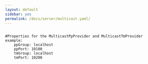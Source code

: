 ```yaml
---
layout: default
sidebar: yes
permalink: /docs/server/multicast.yaml/
---
```


<pre>
<code class="config-file">
#Properties for the MulticastPpProvider and MulticastTmProvider
example:
    ppGroup: localhost
    ppPort: 10100
    tmGroup: localhost
    tmPort: 10200
</code>
</pre>
